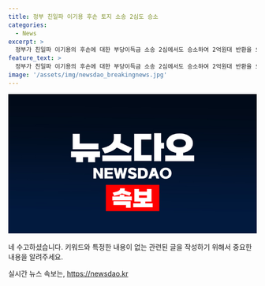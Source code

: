 ```yaml
---
title: 정부 친일파 이기용 후손 토지 소송 2심도 승소
categories:
  - News
excerpt: >
  정부가 친일파 이기용의 후손에 대한 부당이득금 소송 2심에서도 승소하여 2억원대 반환을 요구했다. 해당 토지는 경기 남양주시에 소재하며, 이기용은 친일반민족행위자로 행위 진상규명위원회 명단에 포함되어 있다. 정부는 친일재산귀속법에 따라 관련 토지의 국가 귀속을 위해 소송을 제기했다. 이에 관련하여 서울고법 민사8-3부는 원고 측에게 승소 판결을 내렸다.
feature_text: >
  정부가 친일파 이기용의 후손에 대한 부당이득금 소송 2심에서도 승소하여 2억원대 반환을 요구했다. 해당 토지는 경기 남양주시에 소재하며, 이기용은 친일반민족행위자로 행위 진상규명위원회 명단에 포함되어 있다. 정부는 친일재산귀속법에 따라 관련 토지의 국가 귀속을 위해 소송을 제기했다. 이에 관련하여 서울고법 민사8-3부는 원고 측에게 승소 판결을 내렸다.
image: '/assets/img/newsdao_breakingnews.jpg'
---
```


<p><img src="/assets/img/newsdao_breakingnews.jpg" alt="ranknews 속보" /></p>

<p>네 수고하셨습니다. 키워드와 특정한 내용이 없는 관련된 글을 작성하기 위해서 중요한 내용을 알려주세요.</p>
실시간 뉴스 속보는, <a href="https://newsdao.kr" rel="dofollow">https://newsdao.kr</a>


